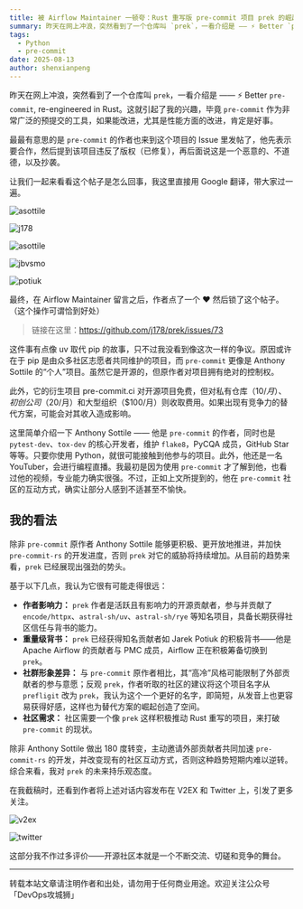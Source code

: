 ```yaml
---
title: 被 Airflow Maintainer 一顿夸：Rust 重写版 pre-commit 项目 prek 的崛起
summary: 昨天在网上冲浪，突然看到了一个仓库叫 `prek`，一看介绍是 —— ⚡ Better `pre-commit`, re-engineered in Rust。这就引起了我的兴趣，毕竟 `pre-commit` 作为非常广泛的预提交的工具，如果能改进，尤其是性能方面的改进，肯定是好事。
tags:
  - Python
  - pre-commit
date: 2025-08-13
author: shenxianpeng
---
```


昨天在网上冲浪，突然看到了一个仓库叫 `prek`，一看介绍是 —— ⚡ Better `pre-commit`, re-engineered in Rust。这就引起了我的兴趣，毕竟 `pre-commit` 作为非常广泛的预提交的工具，如果能改进，尤其是性能方面的改进，肯定是好事。

最最有意思的是 `pre-commit` 的作者也来到这个项目的 Issue 里发帖了，他先表示要合作，然后提到该项目违反了版权（已修复），再后面说这是一个恶意的、不道德，以及抄袭。

让我们一起来看看这个帖子是怎么回事，我这里直接用 Google 翻译，带大家过一遍。

![asottile](comment-1.png)

![j178](comment-2.png)

![asottile](comment-3.png)

![jbvsmo](comment-4.png)

![potiuk](comment-5.png)

最终，在 Airflow Maintainer 留言之后，作者点了一个 ❤ 然后锁了这个帖子。（这个操作可谓恰到好处）

> 链接在这里：https://github.com/j178/prek/issues/73

这件事有点像 uv 取代 pip 的故事，只不过我没看到像这次一样的争议。原因或许在于 pip 是由众多社区志愿者共同维护的项目，而 `pre-commit` 更像是 Anthony Sottile 的“个人”项目。虽然它是开源的，但原作者对项目拥有绝对的控制权。

此外，它的衍生项目 pre-commit.ci 对开源项目免费，但对私有仓库（$10/月）、初创公司（$20/月）和大型组织（$100/月）则收取费用。如果出现有竞争力的替代方案，可能会对其收入造成影响。

这里简单介绍一下 Anthony Sottile —— 他是 `pre-commit` 的作者，同时也是 `pytest-dev`、`tox-dev` 的核心开发者，维护 `flake8`，PyCQA 成员，GitHub Star 等等。只要你使用 Python，就很可能接触到他参与的项目。此外，他还是一名 YouTuber，会进行编程直播。我最初是因为使用 `pre-commit` 才了解到他，也看过他的视频，专业能力确实很强。不过，正如上文所提到的，他在 `pre-commit` 社区的互动方式，确实让部分人感到不适甚至不愉快。

## 我的看法

除非 `pre-commit` 原作者 Anthony Sottile 能够更积极、更开放地推进，并加快 `pre-commit-rs` 的开发进度，否则 `prek` 对它的威胁将持续增加。从目前的趋势来看，`prek` 已经展现出强劲的势头。

基于以下几点，我认为它很有可能走得很远：

* **作者影响力：** `prek` 作者是活跃且有影响力的开源贡献者，参与并贡献了 `encode/httpx`、`astral-sh/uv`、`astral-sh/rye` 等知名项目，具备长期获得社区信任与背书的能力。
* **重量级背书：** `prek` 已经获得知名贡献者如 Jarek Potiuk 的积极背书——他是 Apache Airflow 的贡献者与 PMC 成员，Airflow 正在积极筹备切换到 `prek`。
* **社群形象差异：** 与 `pre-commit` 原作者相比，其“高冷”风格可能限制了外部贡献者的参与意愿；反观 `prek`，作者听取的社区的建议将这个项目名字从 `prefligit` 改为 `prek`，我认为这个一个更好的名字，即简短，从发音上也更容易获得好感，这样也为替代方案的崛起创造了空间。
* **社区需求：** 社区需要一个像 `prek` 这样积极推动 Rust 重写的项目，来打破 `pre-commit` 的现状。

除非 Anthony Sottile 做出 180 度转变，主动邀请外部贡献者共同加速 `pre-commit-rs` 的开发，并改变现有的社区互动方式，否则这种趋势短期内难以逆转。综合来看，我对 `prek` 的未来持乐观态度。

在我截稿时，还看到作者将上述对话内容发布在 V2EX 和 Twitter 上，引发了更多关注。

![v2ex](v2ex.png)

![twitter](x.png)

这部分我不作过多评价——开源社区本就是一个不断交流、切磋和竞争的舞台。

---

转载本站文章请注明作者和出处，请勿用于任何商业用途。欢迎关注公众号「DevOps攻城狮」
